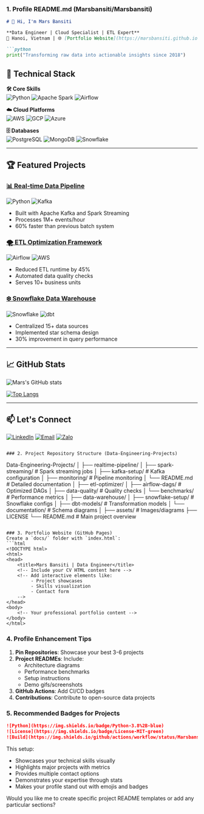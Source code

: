 
### 1. Profile README.md (Marsbansiti/Marsbansiti)
```markdown
# 🚀 Hi, I'm Mars Bansiti 

**Data Engineer | Cloud Specialist | ETL Expert**  
📍 Hanoi, Vietnam | 🌐 [Portfolio Website](https://marsbansiti.github.io) | 📧 Marsbansiti@gmail.com

```python
print("Transforming raw data into actionable insights since 2018")
```

## 🔧 Technical Stack
**🛠️ Core Skills**  
![Python](https://img.shields.io/badge/Python-3776AB?style=for-the-badge&logo=python&logoColor=white)
![Apache Spark](https://img.shields.io/badge/Apache_Spark-E25A1C?style=for-the-badge&logo=apachespark&logoColor=white)
![Airflow](https://img.shields.io/badge/Airflow-017CEE?style=for-the-badge&logo=apacheairflow&logoColor=white)

**☁️ Cloud Platforms**  
![AWS](https://img.shields.io/badge/AWS-232F3E?style=for-the-badge&logo=amazonaws&logoColor=white)
![GCP](https://img.shields.io/badge/Google_Cloud-4285F4?style=for-the-badge&logo=googlecloud&logoColor=white)
![Azure](https://img.shields.io/badge/Azure-0089D6?style=for-the-badge&logo=microsoftazure&logoColor=white)

**🗄️ Databases**  
![PostgreSQL](https://img.shields.io/badge/PostgreSQL-316192?style=for-the-badge&logo=postgresql&logoColor=white)
![MongoDB](https://img.shields.io/badge/MongoDB-47A248?style=for-the-badge&logo=mongodb&logoColor=white)
![Snowflake](https://img.shields.io/badge/Snowflake-29B5E8?style=for-the-badge&logo=snowflake&logoColor=white)

---

## 🏆 Featured Projects

### [📊 Real-time Data Pipeline](https://github.com/Marsbansiti/Data-Engineering-Projects/tree/main/realtime-pipeline)
![Python](https://img.shields.io/badge/Python-100%25-blue)
![Kafka](https://img.shields.io/badge/Kafka-Streaming-orange)
- Built with Apache Kafka and Spark Streaming
- Processes 1M+ events/hour
- 60% faster than previous batch system

### [🌪️ ETL Optimization Framework](https://github.com/Marsbansiti/Data-Engineering-Projects/tree/main/etl-optimizer)
![Airflow](https://img.shields.io/badge/Airflow-Orchestrated-green)
![AWS](https://img.shields.io/badge/AWS-S3-red)
- Reduced ETL runtime by 45%
- Automated data quality checks
- Serves 10+ business units

### [❄️ Snowflake Data Warehouse](https://github.com/Marsbansiti/Data-Engineering-Projects/tree/main/data-warehouse)
![Snowflake](https://img.shields.io/badge/Snowflake-Data_Warehouse-lightblue)
![dbt](https://img.shields.io/badge/dbt-Transformations-yellow)
- Centralized 15+ data sources
- Implemented star schema design
- 30% improvement in query performance

---

## 📈 GitHub Stats
![Mars's GitHub stats](https://github-readme-stats.vercel.app/api?username=Marsbansiti&show_icons=true&theme=radical)

[![Top Langs](https://github-readme-stats.vercel.app/api/top-langs/?username=Marsbansiti&layout=compact&theme=radical)](https://github.com/Marsbansiti)

---

## 📫 Let's Connect
[![LinkedIn](https://img.shields.io/badge/LinkedIn-0077B5?style=for-the-badge&logo=linkedin&logoColor=white)](https://linkedin.com/in/marsbansiti)
[![Email](https://img.shields.io/badge/Gmail-D14836?style=for-the-badge&logo=gmail&logoColor=white)](mailto:Marsbansiti@gmail.com)
[![Zalo](https://img.shields.io/badge/Zalo-0080FF?style=for-the-badge&logo=zalo&logoColor=white)](https://zalo.me/84565799694)
```

### 2. Project Repository Structure (Data-Engineering-Projects)
```
Data-Engineering-Projects/
│
├── realtime-pipeline/
│   ├── spark-streaming/          # Spark streaming jobs
│   ├── kafka-setup/              # Kafka configuration
│   ├── monitoring/               # Pipeline monitoring
│   └── README.md                 # Detailed documentation
│
├── etl-optimizer/
│   ├── airflow-dags/             # Optimized DAGs
│   ├── data-quality/             # Quality checks
│   └── benchmarks/               # Performance metrics
│
├── data-warehouse/
│   ├── snowflake-setup/          # Snowflake configs
│   ├── dbt-models/               # Transformation models
│   └── documentation/            # Schema diagrams
│
├── assets/                       # Images/diagrams
├── LICENSE
└── README.md                     # Main project overview
```

### 3. Portfolio Website (GitHub Pages)
Create a `docs/` folder with `index.html`:
```html
<!DOCTYPE html>
<html>
<head>
    <title>Mars Bansiti | Data Engineer</title>
    <!-- Include your CV HTML content here -->
    <!-- Add interactive elements like:
         - Project showcases
         - Skills visualization
         - Contact form
    -->
</head>
<body>
    <!-- Your professional portfolio content -->
</body>
</html>
```

### 4. Profile Enhancement Tips
1. **Pin Repositories**: Showcase your best 3-6 projects
2. **Project READMEs**: Include:
   - Architecture diagrams
   - Performance benchmarks
   - Setup instructions
   - Demo gifs/screenshots
3. **GitHub Actions**: Add CI/CD badges
4. **Contributions**: Contribute to open-source data projects

### 5. Recommended Badges for Projects
```markdown
![Python](https://img.shields.io/badge/Python-3.8%2B-blue)
![License](https://img.shields.io/badge/License-MIT-green)
![Build](https://img.shields.io/github/actions/workflow/status/Marsbansiti/Data-Engineering-Projects/ci.yml)
```

This setup:
- Showcases your technical skills visually
- Highlights major projects with metrics
- Provides multiple contact options
- Demonstrates your expertise through stats
- Makes your profile stand out with emojis and badges

Would you like me to create specific project README templates or add any particular sections?
